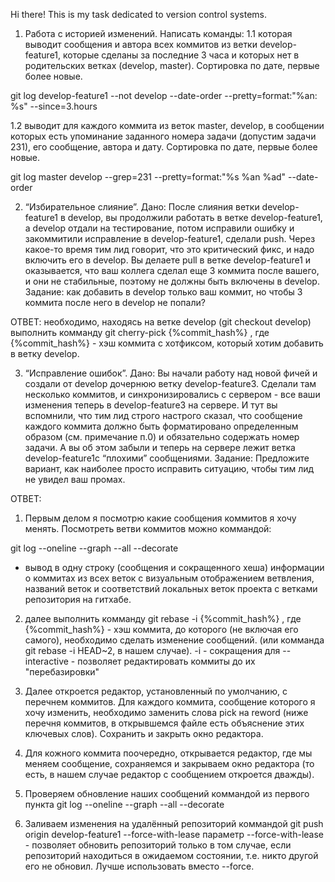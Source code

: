 ﻿Hi there! This is my task dedicated to version control systems. 

1. Работа с историей изменений. 
Написать команды:
1.1 которая выводит сообщения и автора всех коммитов из ветки develop-feature1, которые сделаны за последние 3 часа и которых нет в родительских ветках (develop, master). Сортировка по дате, первые более новые.

git log develop-feature1 --not develop --date-order --pretty=format:"%an: %s" --since=3.hours

1.2 выводит для каждого коммита из веток master, develop, в сообщении которых есть упоминание заданного номера задачи (допустим задачи 231), его сообщение, автора и дату. Сортировка по дате, первые более новые.

git log master develop --grep=231 --pretty=format:"%s %an %ad" --date-order

2. “Избирательное слияние”. 
Дано: После слияния ветки develop-feature1 в develop, вы продолжили работать в ветке develop-feature1, а develop отдали на тестирование, потом исправили ошибку и закоммитили исправление в develop-feature1, сделали push. Через какое-то время тим лид говорит, что это критический фикс, и надо включить его в develop. Вы делаете pull в ветке develop-feature1 и оказывается, что ваш коллега сделал еще 3 коммита после вашего, и они не стабильные, поэтому не должны быть включены в develop. 
Задание: как добавить в develop только ваш коммит, но чтобы 3 коммита после него в develop не попали?

ОТВЕТ: необходимо, находясь на ветке develop (git checkout develop) выполнить комманду git cherry-pick {%commit_hash%}
, где {%commit_hash%} - хэш коммита с хотфиксом, который хотим добавить в ветку develop.

3. “Исправление ошибок”.
Дано: Вы начали работу над новой фичей и создали от develop дочернюю ветку develop-feature3.
Сделали там несколько коммитов, и синхронизировались с сервером - все ваши изменения теперь в develop-feature3 на сервере. И тут вы вспомнили, что тим лид строго настрого сказал, что сообщение каждого коммита должно быть форматировано определенным образом (см. примечание п.0) и обязательно содержать номер задачи. А вы об этом забыли и теперь на сервере лежит ветка develop-feature1с “плохими” сообщениями. Задание: Предложите вариант, как наиболее просто исправить ситуацию, чтобы тим лид не увидел ваш промах.

ОТВЕТ:

1) Первым делом я посмотрю какие сообщения коммитов я хочу менять. Посмотреть ветви коммитов можно коммандой:

git log --oneline --graph --all --decorate
- вывод в одну строку (сообщения и сокращенного хеша) информации о коммитах из всех веток с визуальным отображением ветвления, названий веток и соответствий локальных веток проекта с ветками репозитория на гитхабе.

2) далее выполнить комманду git rebase -i {%commit_hash%}
, где {%commit_hash%} - хэш коммита, до которого (не включая его самого), необходимо сделать изменение сообщений.
(или комманда git rebase -i HEAD~2, в нашем случае).
-i - сокращения для --interactive - позволяет редактировать коммиты до их "перебазировки"

3) Далее откроется редактор, установленный по умолчанию, с перечнем коммитов.
Для каждого коммита, сообщение которого я хочу изменить, необходимо заменить слова pick на reword (ниже перечня коммитов, в открывшемся файле есть объяснение этих ключевых слов). Сохранить и закрыть окно редактора.

4) Для кожного коммита поочередно, открывается редактор, где мы меняем сообщение, сохраняемся и закрываем окно редактора (то есть, в нашем случае редактор с сообщением откроется дважды).

5) Проверяем обновление наших сообщений коммандой из первого пункта
git log --oneline --graph --all --decorate

6) Заливаем изменения на удалённый репозиторий коммандой 
git push origin develop-feature1 --force-with-lease
параметр --force-with-lease - позволяет обновить репозиторий только в том случае, если репозиторий находиться в ожидаемом состоянии, т.е. никто другой его не обновил. Лучше использовать вместо --force.


